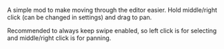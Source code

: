 A simple mod to make moving through the editor easier. Hold middle/right click (can be changed in settings) and drag to pan.

Recommended to always keep swipe enabled, so left click is for selecting and middle/right click is for panning.
